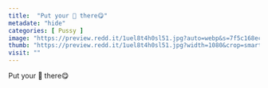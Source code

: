 ```yaml
---
title:  "Put your 🍌 there😋"
metadate: "hide"
categories: [ Pussy ]
image: "https://preview.redd.it/1uel8t4h0sl51.jpg?auto=webp&s=7f5c168ec2a3d1e924e88044819ab1a4e0633678"
thumb: "https://preview.redd.it/1uel8t4h0sl51.jpg?width=1080&crop=smart&auto=webp&s=7d466fae0afb598f0793859a1291bc0e0784df91"
visit: ""
---
```

Put your 🍌 there😋
